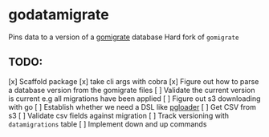 # godatamigrate


Pins data to a version of a [gomigrate](https://github.com/DavidHuie/gomigrate) database
Hard fork of `gomigrate`

## TODO:


[x] Scaffold package
[x] take cli args with cobra
[x] Figure out how to parse a database version from the gomigrate files
[ ] Validate the current version is current e.g all migrations have been applied
[ ] Figure out s3 downloading with go
[ ] Establish whether we need a DSL like [pgloader](https://github.com/dimitri/pgloader)
[ ] Get CSV from s3
[ ] Validate csv fields against migration
[ ] Track versioning with `datamigrations` table
[ ] Implement down and up commands
